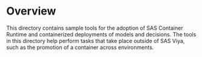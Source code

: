 # Overview

This directory contains sample tools for the adoption of SAS Container Runtime and containerized deployments of models and decisions. The tools in this directory help perform tasks that take place outside of SAS Viya, such as the promotion of a container across environments. 
